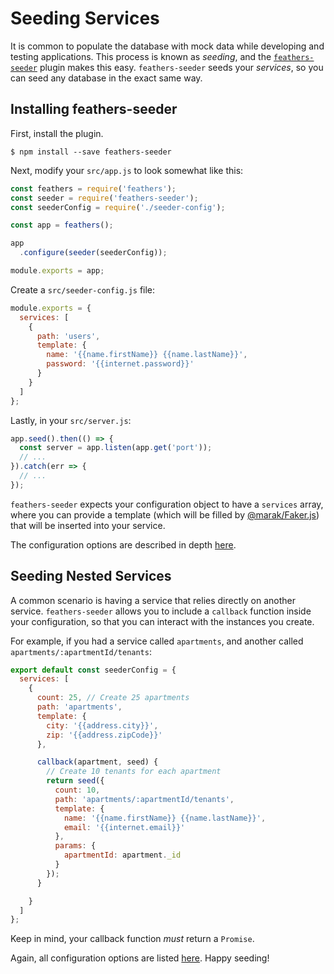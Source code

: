 # Seeding Services

It is common to populate the database with mock data while
developing and testing applications. This process is known
as *seeding*, and the
[`feathers-seeder`](https://github.com/thosakwe/feathers-seeder)
plugin makes this easy. `feathers-seeder` seeds your *services*,
so you can seed any database in the exact same way.

## Installing feathers-seeder

First, install the plugin.

```
$ npm install --save feathers-seeder
```

Next, modify your `src/app.js` to look somewhat like this:

```js
const feathers = require('feathers');
const seeder = require('feathers-seeder');
const seederConfig = require('./seeder-config');

const app = feathers();

app
  .configure(seeder(seederConfig));

module.exports = app;
```

Create a `src/seeder-config.js` file:

```js
module.exports = {
  services: [
    {
      path: 'users',
      template: {
        name: '{{name.firstName}} {{name.lastName}}',
        password: '{{internet.password}}'
      }
    }
  ]
};
```

Lastly, in your `src/server.js`:

```js
app.seed().then(() => {
  const server = app.listen(app.get('port'));
  // ...
}).catch(err => {
  // ...
});
```

`feathers-seeder` expects your configuration object to have
a `services` array, where you can provide a template (which
will be filled by
[@marak/Faker.js](https://github.com/marak/Faker.js/)) that
will be inserted into your service.

The configuration options are described in depth
[here](https://github.com/thosakwe/feathers-seeder#configuration).

## Seeding Nested Services

A common scenario is having a service that relies directly on another
service. `feathers-seeder` allows you to include a `callback` function
inside your configuration, so that you can interact with the instances
you create.

For example, if you had a service called `apartments`, and another
called `apartments/:apartmentId/tenants`:

```js
export default const seederConfig = {
  services: [
    {
      count: 25, // Create 25 apartments
      path: 'apartments',
      template: {
        city: '{{address.city}}',
        zip: '{{address.zipCode}}'
      },

      callback(apartment, seed) {
        // Create 10 tenants for each apartment
        return seed({
          count: 10,
          path: 'apartments/:apartmentId/tenants',
          template: {
            name: '{{name.firstName}} {{name.lastName}}',
            email: '{{internet.email}}'
          },
          params: {
            apartmentId: apartment._id
          }
        });
      }

    }
  ]
};
```

Keep in mind, your callback function *must* return a `Promise`.

Again, all configuration options are listed
[here](https://github.com/thosakwe/feathers-seeder#configuration).
Happy seeding!
